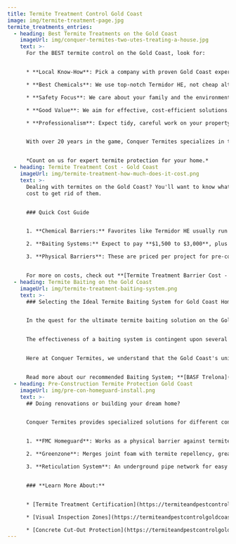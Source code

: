 ```yaml
---
title: Termite Treatment Control Gold Coast
image: img/termite-treatment-page.jpg
termite_treatments_entries:
  - heading: Best Termite Treatments on the Gold Coast
    imageUrl: img/conquer-termites-two-utes-treating-a-house.jpg
    text: >-
      For the BEST termite control on the Gold Coast, look for:


      * **Local Know-How**: Pick a company with proven Gold Coast experience.

      * **Best Chemicals**: We use top-notch Termidor HE, not cheap alternatives.

      * **Safety Focus**: We care about your family and the environment.

      * **Good Value**: We aim for effective, cost-efficient solutions.

      * **Professionalism**: Expect tidy, careful work on your property.


      With over 20 years in the game, Conquer Termites specializes in top-notch termite solutions on the Gold Coast, using the best methods and chemicals.


      *Count on us for expert termite protection for your home.*
  - heading: Termite Treatment Cost - Gold Coast
    imageUrl: img/termite-treatment-how-much-does-it-cost.png
    text: >-
      Dealing with termites on the Gold Coast? You'll want to know what it'll
      cost to get rid of them.


      ### Quick Cost Guide


      1. **Chemical Barriers:** Favorites like Termidor HE usually run **$3,000 to $4,000**, varying with your home's perimeter and the chemical used.

      2. **Baiting Systems:** Expect to pay **$1,500 to $3,000**, plus extra for regular checks. Costs depend on your property size and how many bait stations you need.

      3. **Physical Barriers**: These are priced per project for pre-construction protection.


      For more on costs, check out **[Termite Treatment Barrier Cost - Gold Coast](https://termiteandpestcontrolgoldcoast.com.au/termite-treatment-cost-on-the-gold-coast/)**.
  - heading: Termite Baiting on the Gold Coast
    imageUrl: img/termite-treatment-baiting-system.png
    text: >-
      ### Selecting the Ideal Termite Baiting System for Gold Coast Homes


      In the quest for the ultimate termite baiting solution on the Gold Coast, it's imperative to look beyond the surface and choose a system that delivers real results. 


      The effectiveness of a baiting system is contingent upon several factors, including its ability to attract termites, the bait's quality, and the system's design.


      Here at Conquer Termites, we understand that the Gold Coast's unique climate and termite species require a baiting system that is robust and reliable. 


      Read more about our recommended Baiting System; **[BASF Trelona](https://termiteandpestcontrolgoldcoast.com.au/baiting-programs-systems/)**
  - heading: Pre-Construction Termite Protection Gold Coast
    imageUrl: img/pre-con-homeguard-install.png
    text: >-
      ## Doing renovations or building your dream home?


      Conquer Termites provides specialized solutions for different construction needs:


      1. **FMC Homeguard**: Works as a physical barrier against termites, perfect for new buildings.

      2. **Greenzone**: Merges joint foam with termite repellency, great for builders wanting a two-in-one product.

      3. **Reticulation System**: An underground pipe network for easy chemical reapplication, offering a lasting, hassle-free termite control solution.


      ### **Learn More About:**


      * [Termite Treatment Certification](https://termiteandpestcontrolgoldcoast.com.au/pre-construction-treatments/)

      * [Visual Inspection Zones](https://termiteandpestcontrolgoldcoast.com.au/visual-inspection-zone-for-termites/)

      * [Concrete Cut-Out Protection](https://termiteandpestcontrolgoldcoast.com.au/concrete-slab-cut-out-protection/)
---
```

